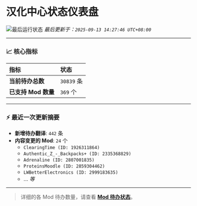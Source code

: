 # 汉化中心状态仪表盘

![最后运行状态](https://img.shields.io/badge/Last%20Run-Success-green)
*最后更新于：`2025-09-13 14:27:46 UTC+08:00`*

---

### 📈 **核心指标**

| 指标 | 状态 |
| :--- | :--- |
| **当前待办总数** | ``30839`` 条 |
| **已支持 Mod 数量** | ``369`` 个 |

---

### ⚡ **最近一次更新摘要**

*   **新增待办翻译**: `442` 条
*   **内容变更的 Mod**: `24` 个
    *   `ClearingTime (ID: 1926311864)`
    *   `Authentic_Z_-_Backpacks+ (ID: 2335368829)`
    *   `Adrenaline (ID: 2807001835)`
    *   `ProteinsMoodle (ID: 2859304462)`
    *   `LWBetterElectronics (ID: 2999183635)`
    *   ... *等*

---

> 详细的各 Mod 待办数量，请查看 [**Mod 待办状态**](MOD_TODO_STATUS.md)。
